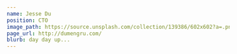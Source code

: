 ```yaml
---
name: Jesse Du
position: CTO
image_path: https://source.unsplash.com/collection/139386/602x602?a=.png
page_url: http://dumengru.com/
blurb: day day up...
---
```

